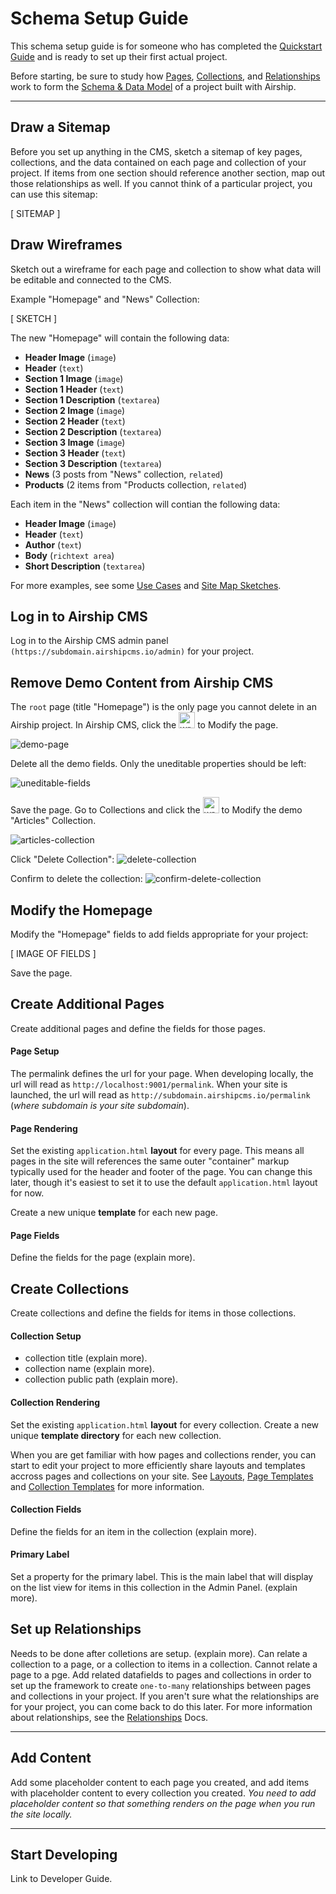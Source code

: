 # Schema Setup Guide
This schema setup guide is for someone who has completed the [Quickstart Guide](/documentation/view/quickstart-guide) and is ready to set up their first actual project. 

Before starting, be sure to study how [Pages](/documentation/view/pages), [Collections](/documentation/view/collections), and [Relationships](/documentation/view/relationships) work to form the [Schema & Data Model](/documentation/view/schema-and-data-model) of a project built with Airship.

---

## Draw a Sitemap
Before you set up anything in the CMS, sketch a sitemap of key pages, collections, and the data contained on each page and collection of your project. If items from one section should reference another section, map out those relationships as well. If you cannot think of a particular project, you can use this sitemap:

[ SITEMAP ]

## Draw Wireframes
Sketch out a wireframe for each page and collection to show what data will be editable and connected to the CMS.

Example "Homepage" and "News" Collection:

[ SKETCH ]

The new "Homepage" will contain the following data:
- **Header Image** (`image`)
- **Header** (`text`)
- **Section 1 Image** (`image`)
- **Section 1 Header** (`text`)
- **Section 1 Description** (`textarea`)
- **Section 2 Image** (`image`)
- **Section 2 Header** (`text`)
- **Section 2 Description** (`textarea`)
- **Section 3 Image** (`image`)
- **Section 3 Header** (`text`)
- **Section 3 Description** (`textarea`)
- **News** (3 posts from "News" collection, `related`)
- **Products** (2 items from "Products collection, `related`)

Each item in the "News" collection will contian the following data:
- **Header Image** (`image`)
- **Header** (`text`)
- **Author** (`text`)
- **Body** (`richtext area`)
- **Short Description** (`textarea`)

For more examples, see some [Use Cases](/use-cases) and [Site Map Sketches](/site-map-sketches).

## Log in to Airship CMS
Log in to the Airship CMS admin panel `(https://subdomain.airshipcms.io/admin)` for your project.  

## Remove Demo Content from Airship CMS
The `root` page (title "Homepage") is the only page you cannot delete in an Airship project. In Airship CMS, click the <img width="26" alt="wrench" src="https://user-images.githubusercontent.com/1865400/28548077-afe52966-706d-11e7-93f0-ce9e958ec070.png"> to Modify the page.

![demo-page](https://user-images.githubusercontent.com/1865400/28703362-56aa7844-72ff-11e7-910e-b0d69899fa28.png)

Delete all the demo fields. Only the uneditable properties should be left:

![uneditable-fields](https://user-images.githubusercontent.com/1865400/28703393-7f098f50-72ff-11e7-9ac1-ed4cb1cf0d11.png)

Save the page.
Go to Collections and click the <img width="26" alt="wrench" src="https://user-images.githubusercontent.com/1865400/28548077-afe52966-706d-11e7-93f0-ce9e958ec070.png"> to Modify the demo "Articles" Collection.

![articles-collection](https://user-images.githubusercontent.com/1865400/28703286-cef5e7ee-72fe-11e7-982e-cf7ad896dc6b.png)

Click "Delete Collection": ![delete-collection](https://user-images.githubusercontent.com/1865400/28703307-ecadaede-72fe-11e7-8985-2ad9a1c881b0.png)

Confirm to delete the collection: ![confirm-delete-collection](https://user-images.githubusercontent.com/1865400/28703311-fd539776-72fe-11e7-8292-dbd588f845f2.png)

## Modify the Homepage
Modify the "Homepage" fields to add fields appropriate for your project:  
 
[ IMAGE OF FIELDS ]

Save the page.
 
## Create Additional Pages
Create additional pages and define the fields for those pages.

#### Page Setup
The permalink defines the url for your page. When developing locally, the url will read as `http://localhost:9001/permalink`. When your site is launched, the url will read as `http://subdomain.airshipcms.io/permalink` (_where subdomain is your site subdomain_).

#### Page Rendering
Set the existing `application.html` **layout** for every page. This means all pages in the site will references the same outer "container" markup typically used for the header and footer of the page. You can change this later, though it's easiest to set it to use the default `application.html` layout for now.

Create a new unique **template** for each new page.

#### Page Fields
Define the fields for the page (explain more).

## Create Collections
Create collections and define the fields for items in those collections.

#### Collection Setup
- collection title (explain more).
- collection name (explain more).
- collection public path (explain more).

#### Collection Rendering
Set the existing `application.html` **layout** for every collection.
Create a new unique **template directory** for each new collection.

When you are get familiar with how pages and collections render, you can start to edit your project to more efficiently share layouts and templates accross pages and collections on your site. See [Layouts](/documentation/view/layouts), [Page Templates](/documentation/view/page-templates) and [Collection Templates](/documentation/view/collection-templates) for more information.

#### Collection Fields
Define the fields for an item in the collection (explain more).

#### Primary Label
Set a property for the primary label. This is the main label that will display on the list view for items in this collection in the Admin Panel. (explain more).
 
## Set up Relationships
Needs to be done after colletions are setup. (explain more).
Can relate a collection to a page, or a collection to items in a collection. Cannot relate a page to a pge.
Add related datafields to pages and collections in order to set up the framework to create `one-to-many` relationships between pages and collections in your project. If you aren't sure what the relationships are for your project, you can come back to do this later. For more information about relationships, see the [Relationships](/documentation/view/relationships) Docs.

---

## Add Content
Add some placeholder content to each page you created, and add items with placeholder content to every collection you created. _You need to add placeholder content so that something renders on the page when you run the site locally._

---

## Start Developing
Link to Developer Guide.
